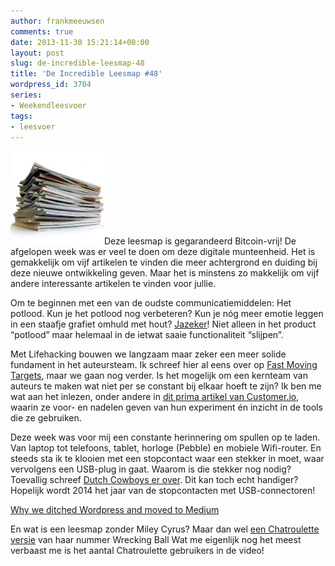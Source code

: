 ```yaml
---
author: frankmeeuwsen
comments: true
date: 2013-11-30 15:21:14+00:00
layout: post
slug: de-incredible-leesmap-48
title: 'De Incredible Leesmap #48'
wordpress_id: 3704
series:
- Weekendleesvoer
tags:
- leesvoer
---
```


![shutterstock_69043618](../images/uploadimages/shutterstock_69043618-150x150.jpg)Deze leesmap is gegarandeerd Bitcoin-vrij! De afgelopen week was er veel te doen om deze digitale munteenheid. Het is gemakkelijk om vijf artikelen te vinden die meer achtergrond en duiding bij deze nieuwe ontwikkeling geven. Maar het is minstens zo makkelijk om vijf andere interessante artikelen te vinden voor jullie.

Om te beginnen met een van de oudste communicatiemiddelen: Het potlood. Kun je het potlood nog verbeteren? Kun je nóg meer emotie leggen in een staafje grafiet omhuld met hout? [Jazeker](http://www.fastcodesign.com/3022027/wanted/this-pencil-is-a-masterclass-in-interaction-design)! Niet alleen in het product “potlood” maar helemaal in de ietwat saaie functionaliteit “slijpen”.

Met Lifehacking bouwen we langzaam maar zeker een meer solide fundament in het auteursteam. Ik schreef hier al eens over op [Fast Moving Targets](http://fastmovingtargets.nl/2013/10/23/hoe-hacken-ons-werk-bij-lifehacking/), maar we gaan nog verder. Is het mogelijk om een kernteam van auteurs te maken wat niet per se constant bij elkaar hoeft te zijn? Ik ben me wat aan het inlezen, onder andere in [dit prima artikel van Customer.io](http://iamnotaprogrammer.com/Remote-teams.html), waarin ze voor- en nadelen geven van hun experiment én inzicht in de tools die ze gebruiken.

Deze week was voor mij een constante herinnering om spullen op te laden. Van laptop tot telefoons, tablet, horloge (Pebble) en mobiele Wifi-router. En steeds sta ik te klooien met een stopcontact waar een stekker in moet, waar vervolgens een USB-plug in gaat. Waarom is die stekker nog nodig? Toevallig schreef [Dutch Cowboys er over](http://www.dutchcowboys.nl/Technology/30181). Dit kan toch echt handiger? Hopelijk wordt 2014 het jaar van de stopcontacten met USB-connectoren!

[Why we ditched Wordpress and moved to Medium](https://medium.com/angi-studio/ad0fef31be47)

En wat is een leesmap zonder Miley Cyrus? Maar dan wel [een Chatroulette versie](http://www.youtube.com/watch?v=W6DmHGYy_xk) van haar nummer Wrecking Ball Wat me eigenlijk nog het meest verbaast me is het aantal Chatroulette gebruikers in de video!
